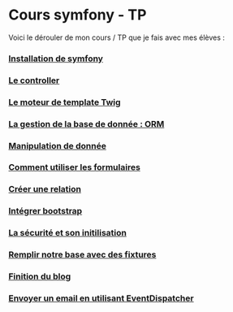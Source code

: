 # Cours symfony - TP

Voici le dérouler de mon cours / TP que je fais avec mes élèves :

### [Installation de symfony](1-Installation.md)
### [Le controller](2-Controlleur.md)
### [Le moteur de template Twig](3-Template.md)
### [La gestion de la base de donnée : ORM](4-ORM.md)
### [Manipulation de donnée](5-Manipulationdedonnees.md)
### [Comment utiliser les formulaires](6-Form.md)
### [Créer une relation](7-Relation.md)
### [Intégrer bootstrap](8-Bootstrap.md)
### [La sécurité et son initilisation](9-Security.md)
### [Remplir notre base avec des fixtures](10-Fixture.md)
### [Finition du blog](11-Finition)
### [Envoyer un email en utilisant EventDispatcher](12-Event.md)